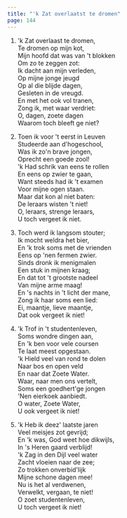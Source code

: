 ```yaml
---
title: "'k Zat overlaatst te dromen"
page: 144
---  
```


1. 'k Zat overlaast te dromen,  
Te dromen op mijn kot,  
Mijn hoofd dat was van 't blokken  
Om zo te zeggen zot:  
Ik dacht aan mijn verleden,  
Op mijne jonge jeugd  
Op al die blijde dagen,  
Gesleten in de vreugd.  
En met het ook vol tranen,  
Zong ik, met waar verdriet:  
O, dagen, zoete dagen  
Waarom toch bleeft ge niet?  


2. Toen ik voor 't eerst in Leuven  
Studeerde aan d'hogeschool,  
Was ik zo'n brave jongen,  
Oprecht een goede zool!  
'k Had schrik van eens te rollen  
En eens op zwier te gaan,  
Want steeds had ik 't examen  
Voor mijne ogen staan.  
Maar dat kon al niet baten:  
De leraars wisten 't niet!  
O, leraars, strenge leraars,  
U toch vergeet ik niet.  


3. Toch werd ik langsom stouter;  
Ik mocht weldra het bier,  
En 'k trok soms met de vrienden  
Eens op 'nen fermen zwier.  
Sinds dronk ik menigmalen  
Een stuk in mijnen kraag;  
En dat tot 't grootste nadeel  
Van mijne arme maag!  
En 's nachts in 't licht der mane,  
Zong ik haar soms een lied:  
Ei, maantje, lieve maantje,  
Dat ook vergeet ik niet!  


4. 'k Trof in 't studentenleven,  
Soms wondre dingen aan,  
En 'k ben voor vele coursen  
Te laat meest opgestaan.  
'k Hield veel van rond te dolen  
Naar bos en open veld  
En naar dat Zoete Water.  
Waar, naar men ons vertelt,  
Soms een goedhert'ge jongen  
'Nen eierkoek aanbiedt.  
O water, Zoete Water,  
U ook vergeet ik niet!  


5. 'k Heb ik deez' laatste jaren  
Veel meisjes zot gevrijd;  
En 'k was, God weet hoe dikwijls,  
In 's Heren gaard verblijd!  
'k Zag in den Dijl veel water  
Zacht vloeien naar de zee;  
Zo trokken onverbid'lijk  
Mijne schone dagen mee!  
Nu is het al verdwenen,  
Verwelkt, vergaan, te niet!  
O zoet studentenleven,  
U toch vergeet ik niet!  